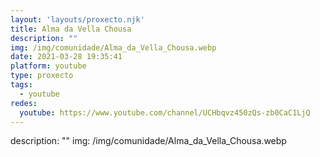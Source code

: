 ```yaml
---
layout: 'layouts/proxecto.njk'
title: Alma da Vella Chousa
description: ""
img: /img/comunidade/Alma_da_Vella_Chousa.webp
date: 2021-03-28 19:35:41
platform: youtube
type: proxecto
tags:
  - youtube
redes:
  youtube: https://www.youtube.com/channel/UCHbqvz450zQs-zb0CaC1LjQ
---
```

description: ""
img: /img/comunidade/Alma_da_Vella_Chousa.webp
